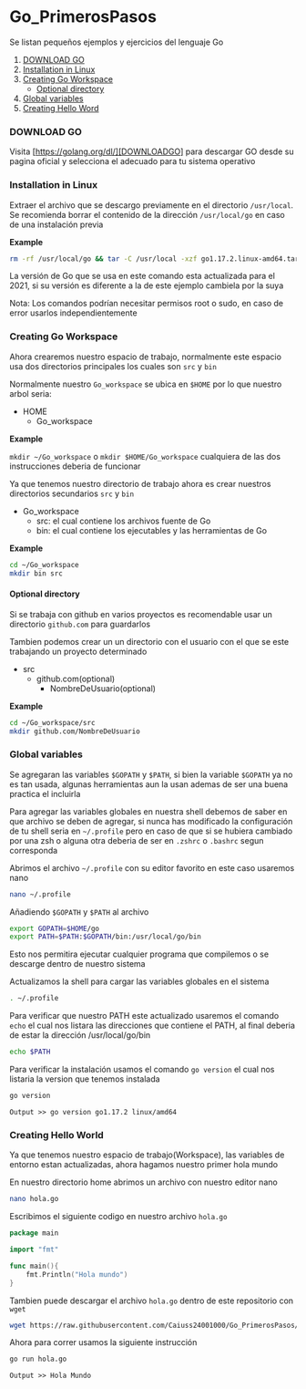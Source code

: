 # Go_PrimerosPasos
Se listan pequeños ejemplos y ejercicios del lenguaje Go  

1. [DOWNLOAD GO](#download-go)
2. [Installation in Linux](#installation-in-linux)
3. [Creating Go Workspace](#creating-go-workspace)
    * [Optional directory](#optional-directory)
4. [Global variables](#glonal-variables)
5. [Creating Hello Word](#hello-world)

### __DOWNLOAD GO__  
Visita [https://golang.org/dl/][DOWNLOADGO] para descargar GO desde su pagina oficial y selecciona el adecuado para tu sistema operativo  


### __Installation in Linux__  
Extraer el archivo que se descargo previamente en el directorio `/usr/local`. Se recomienda borrar el contenido de la dirección `/usr/local/go` en caso de una instalación previa  

**Example**  

```bash
rm -rf /usr/local/go && tar -C /usr/local -xzf go1.17.2.linux-amd64.tar.gz
```

La versión de Go que se usa en este comando esta actualizada para el 2021, si su versión es diferente a la de este ejemplo cambiela por la suya  

Nota: Los comandos podrían necesitar permisos root o sudo, en caso de error usarlos independientemente  


### __Creating Go Workspace__  
Ahora crearemos nuestro espacio de trabajo, normalmente este espacio usa dos directorios principales los cuales son `src` y `bin`  

Normalmente nuestro `Go_workspace` se ubica en `$HOME` por lo que nuestro arbol seria:

- HOME
    - Go_workspace

**Example**  

`mkdir ~/Go_workspace` o `mkdir $HOME/Go_workspace` cualquiera de las dos instrucciones deberia de funcionar  

Ya que tenemos nuestro directorio de trabajo ahora es crear nuestros directorios secundarios `src` y `bin`  

- Go_workspace
    - src: el cual contiene los archivos fuente de Go
    - bin: el cual contiene los ejecutables y las herramientas de Go

**Example**  

```bash
cd ~/Go_workspace
mkdir bin src
```

#### __Optional directory__  
Si se trabaja con github en varios proyectos es recomendable usar un directorio `github.com` para guardarlos  

Tambien podemos crear un un directorio con el usuario con el que se este trabajando un proyecto determinado 

- src
    - github.com(optional) 
        - NombreDeUsuario(optional) 

**Example**  

```bash
cd ~/Go_workspace/src
mkdir github.com/NombreDeUsuario
```

### __Global variables__  
Se agregaran las variables `$GOPATH` y `$PATH`, si bien la variable `$GOPATH` ya no es tan usada, algunas herramientas aun la usan ademas de ser una buena practica el incluirla  

Para agregar las variables globales en nuestra shell debemos de saber en que archivo se deben de agregar, si nunca has modificado la configuración de tu shell seria en `~/.profile` pero en caso de que si se hubiera cambiado por una zsh o alguna otra deberia de ser en `.zshrc` o `.bashrc` segun corresponda  

Abrimos el archivo `~/.profile` con su editor favorito en este caso usaremos nano  

```bash
nano ~/.profile
```
Añadiendo `$GOPATH` y `$PATH` al archivo 
```bash
export GOPATH=$HOME/go
export PATH=$PATH:$GOPATH/bin:/usr/local/go/bin 
```
Esto nos permitira ejecutar cualquier programa que compilemos o se descarge dentro de nuestro sistema  

Actualizamos la shell para cargar las variables globales en el sistema  

```bash
. ~/.profile
```
Para verificar que nuestro PATH este actualizado usaremos el comando `echo` el cual nos listara las direcciones que contiene el PATH, al final deberia de estar la dirección /usr/local/go/bin  

```bash
echo $PATH
```
Para verificar la instalación usamos el comando `go version` el cual nos listaria la version que tenemos instalada 

```bash 
go version
```
`Output >> go version go1.17.2 linux/amd64`  

### __Creating Hello World__  

Ya que tenemos nuestro espacio de trabajo(Workspace), las variables de entorno estan actualizadas, ahora hagamos nuestro primer hola mundo  

En nuestro directorio home abrimos un archivo con nuestro editor nano  

```bash
nano hola.go
```
Escribimos el siguiente codigo en nuestro archivo `hola.go`  

```go
package main

import "fmt"

func main(){
    fmt.Println("Hola mundo")
}
```
Tambien puede descargar el archivo `hola.go` dentro de este repositorio con `wget`  

```bash 
wget https://raw.githubusercontent.com/Caiuss24001000/Go_PrimerosPasos/main/hola.go
```
Ahora para correr usamos la siguiente instrucción

```bash 
go run hola.go
```
`Output >> Hola Mundo`  

<!-- Enlaces requeridos por el Readme -->
[DOWNLOADGO]: https://golang.org/dl/